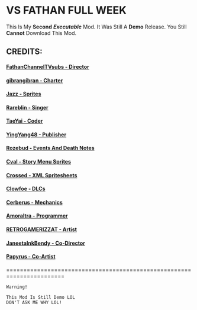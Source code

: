# VS FATHAN FULL WEEK
This Is My **Second**  ***Executable*** Mod. 
It Was Still A **Demo** Release.
You Still **Cannot** Download This Mod.
## CREDITS:
#### [FathanChannelTVsubs - Director](youtube.com/c/FathanChannelTV)
#### [gibrangibran - Charter](youtube.com/c/gibranthegamercool234)
#### [Jazz - Sprites](youtube.com/channel/UCxy7CuSHeBr0o1T-Q3Sy6qA)
#### [Rareblin - Singer](youtube.com/c/Rareblin)
#### [TaeYai - Coder](youtube.com/c/TaeYai)
#### [YingYang48 - Publisher](youtube.com/c/YingYang48)
#### [Rozebud - Events And Death Notes](youtube.com/c/Rozebud)
#### [Cval - Story Menu Sprites](yotuube.com/c/Cval)
#### [Crossed - XML Spritesheets](youtube.com/c/Crossed)
#### [Clowfoe - DLCs](youtube.com/Clowfoe)
#### [Cerberus - Mechanics](youtube.com/c/Cerberus)
#### [Amoraltra - Programmer](youtube.com/c/Amoraltra)
#### [RETROGAMERIZZAT - Artist](https://www.youtube.com/channel/UCaJi67-vyeSdzQW9fu6zVhA)
#### [JaneetaInkBendy - Co-Director](https://youtube.com/c/BuneLuluEmilia)
#### [Papyrus - Co-Artist](https://youtube.com/c/Papyrus)
=======================================================================

`Warning!`
```
This Mod Is Still Demo LOL
DON'T ASK ME WHY LOL!
```
